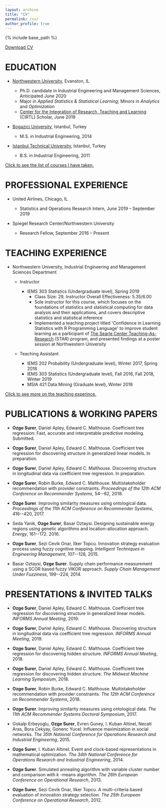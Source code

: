 ```yaml
---
layout: archive
title: "CV"
permalink: /cv/
author_profile: true
---
```


{% include base_path %}

<a href="folder/CV_OzgeSurer.pdf#" class="download" title="Download CV as PDF">Download CV</a>			

EDUCATION
======

* [Northwestern University](https://www.mccormick.northwestern.edu/industrial/), Evanston, IL
    + Ph.D. candidate in Industrial Engineering and Management Sciences, Anticipated June 2020
    + Major in *Applied Statistics & Statistical Learning*; Minors in *Analytics* and *Optimization*
    + [Center for the Integration of Research, Teaching and Learning](https://www.northwestern.edu/searle/initiatives/grad/cirtl/index.html) (CIRTL) Scholar, June 2019

* [Bogazici University](http://www.ie.boun.edu.tr), Istanbul, Turkey
    + M.S. in Industrial Engineering, 2014

* [Istanbul Technical University](https://isl.itu.edu.tr/en/academics/departments/industrial-engineering), Istanbul, Turkey
    + B.S. in Industrial Engineering, 2011

[Click to see the list of courses I have taken.](courses.html)

PROFESSIONAL EXPERIENCE
======

* United Airlines, Chicago, IL
    + Statistics and Operations Research Intern, June 2019 – September 2019

* Spiegel Research Center/Northwestern University
    + Research Fellow, September 2016 – Present

TEACHING EXPERIENCE
======

* Northwestern University, Industrial Engineering and Management Sciences Department
    + Instructor
        - IEMS 303 Statistics (Undergraduate level), Spring 2019
            - Class Size: 29, Instructor Overall Effectiveness: 5.35/6.00
            - Sole instructor for this course, which focuses on the foundations of statistics and statistical computing for data
analysis and their applications, and covers descriptive statistics and statistical inference
            - Implemented a teaching project titled 'Confidence in Learning Statistics with R Programming Language' to improve student learning as a participant of [The Searle Center Teaching-As-Research](https://www.northwestern.edu/searle/initiatives/grad/cirtl/searle-teaching-as-research-program/index.html) (STAR) program, and presented findings at a poster session at Northwestern University

    + Teaching Assistant
        - IEMS 202 Probability (Undergraduate level), Winter 2017, Spring 2018
        - IEMS 303 Statistics (Undergraduate level), Fall 2016, Fall 2018, Winter 2019
        - MSIA 421 Data Mining (Graduate level), Winter 2018

[Click to see more on the teaching experince.](teaching.html)

PUBLICATIONS & WORKING PAPERS
======

* **Ozge Surer**, Daniel Apley, Edward C. Malthouse. Coefficient tree regression:  Fast, accurate and interpretable predictive modeling. Submitted.

* **Ozge Surer**, Daniel Apley, Edward C. Malthouse. Coefficient tree regression for discovering structure in generalized linear models. In preparation.

* **Ozge Surer**, Daniel Apley, Edward C. Malthouse. Discovering structure in longitudinal data via coefficient tree regression. In preparation.

* **Ozge Surer**, Robin Burke, Edward C. Malthouse. Multistakeholder recommendation with provider constraints. *Proceedings of the 12th ACM Conference on Recommender Systems*, 54--62, 2018.

* **Ozge Surer**. Improving similarity measures using ontological data. *Proceedings of the 11th ACM Conference on Recommender Systems*, 416--420, 2017.

* Seda Yanik, **Ozge Surer**, Basar Oztaysi. Designing sustainable energy regions using genetic algorithms and location-allocation approach. *Energy*, 161--172. 2016.

* **Ozge Surer**, Sezi Cevik Onar, Ilker Topcu. Innovation strategy evaluation process using fuzzy cognitive mapping. *Intelligent Techniques in Engineering Management*, 107--128, 2015.

* Basar Oztaysi, **Ozge Surer**. Supply chain performance measurement using a SCOR based fuzzy VIKOR approach. *Supply Chain Management Under Fuzziness*, 199--224, 2014.

PRESENTATIONS & INVITED TALKS
======

* **Ozge Surer**, Daniel Apley, Edward C. Malthouse. Coefficient tree regression for discovering structure in generalized linear models. *INFORMS Annual Meeting*, 2019.

* **Ozge Surer**, Daniel Apley, Edward C. Malthouse. Discovering structure in longitudinal data via coefficient tree regression. *INFORMS Annual Meeting*, 2019.

* **Ozge Surer**, Daniel Apley, Edward C. Malthouse. Coefficient tree regression for discovering hidden structure. *INFORMS Annual Meeting*, 2018.

* **Ozge Surer**, Daniel Apley, Edward C. Malthouse. Coefficient tree regression for discovering hidden structure. *The Midwest Machine Learning Symposium*, 2018.

* **Ozge Surer**, Robin Burke, Edward C. Malthouse. Multistakeholder recommendation with provider constraints. *The 12th ACM Conference on Recommender Systems*, 2018.

* **Ozge Surer**. Improving similarity measures using ontological data. *The 11th ACM Recommender Systems Doctoral Symposium*, 2017.

* Gokalp Erbeyoglu, **Ozge Surer**, Evren Guney, I. Kuban Altinel, Necati Aras, Bora Cekyay, Gonenc Yucel. Influence maximization in social networks. *The 35th National Conference for Operations Research and Industrial Engineering*, 2015.

* **Ozge Surer**, I. Kuban Altinel. Event and clock-based representations in mathematical optimization. *The 34th National Conference for Operations Research and Industrial Engineering*, 2014.

* **Ozge Surer**. Simulated annealing algorithm with variable cluster number and comparison with $k$ -means algorithm. *The 26th European Conference on Operational Research*, 2013.

* **Ozge Surer**, Sezi Cevik Onar, Ilker Topcu. A multi-criteria based evaluation of innovation strategy selection. *The 25th European Conference on Operational Research*, 2012.
